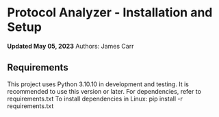# Protocol Analyzer - Installation and Setup
**Updated May 05, 2023**
Authors: James Carr

## Requirements
This project uses Python 3.10.10 in development and testing. It is recommended to use this version or later. 
For dependencies, refer to requirements.txt
To install dependencies in Linux:
    pip install -r requirements.txt
